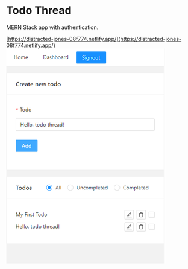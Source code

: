 # Todo Thread
MERN Stack app with authentication.

[https://distracted-jones-08f774.netlify.app/](https://distracted-jones-08f774.netlify.app/)
![./src/assets/main.png](./src/assets/main.png)
